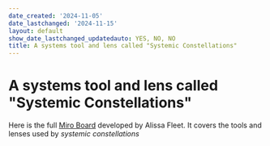 ```yaml
---
date_created: '2024-11-05'
date_lastchanged: '2024-11-15'
layout: default
show_date_lastchanged_updatedauto: YES, NO, NO
title: A systems tool and lens called "Systemic Constellations"
---
```

# A systems tool and lens called "Systemic Constellations"
Here is the full [Miro Board](https://miro.com/app/board/o9J_lwov6V8=/) developed by Alissa Fleet. It covers the tools and lenses used by *systemic constellations*